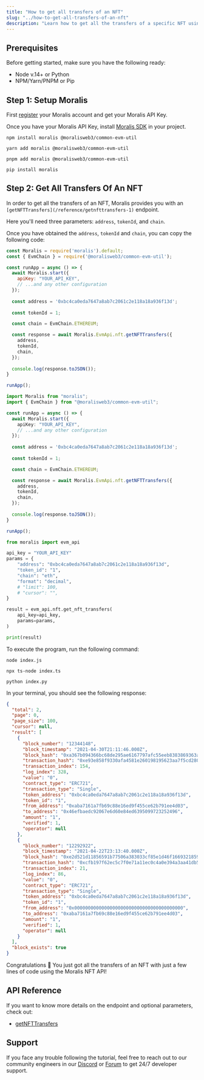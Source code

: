 ```yaml
---
title: "How to get all transfers of an NFT"
slug: "../how-to-get-all-transfers-of-an-nft"
description: "Learn how to get all the transfers of a specific NFT using the Moralis NFT API."
---
```

## Prerequisites

Before getting started, make sure you have the following ready:

- Node v.14+ or Python
- NPM/Yarn/PNPM or Pip

## Step 1: Setup Moralis

First [register](/docs/quickstart) your Moralis account and get your Moralis API Key.

Once you have your Moralis API Key, install [Moralis SDK](/docs/moralis-sdk) in your project.

```shell npm
npm install moralis @moralisweb3/common-evm-util
```
```shell yarn
yarn add moralis @moralisweb3/common-evm-util
```
```shell pnpm
pnpm add moralis @moralisweb3/common-evm-util
```
```Text pip
pip install moralis
```



## Step 2: Get All Transfers Of An NFT

In order to get all the transfers of an NFT, Moralis provides you with an `[getNFTTransfers](/reference/getnfttransfers-1)` endpoint.

Here you'll need three parameters: `address`, `tokenId`, and `chain`.

Once you have obtained the `address`, `tokenId` and `chain`, you can copy the following code:

```javascript index.js
const Moralis = require('moralis').default;
const { EvmChain } = require('@moralisweb3/common-evm-util');

const runApp = async () => {
  await Moralis.start({
    apiKey: "YOUR_API_KEY",
    // ...and any other configuration
  });
  
  const address = '0xbc4ca0eda7647a8ab7c2061c2e118a18a936f13d';
  
  const tokenId = 1;

  const chain = EvmChain.ETHEREUM;

  const response = await Moralis.EvmApi.nft.getNFTTransfers({
    address,
    tokenId,
    chain,
  });
  
  console.log(response.toJSON());
}

runApp();
```
```typescript index.ts
import Moralis from "moralis";
import { EvmChain } from "@moralisweb3/common-evm-util";

const runApp = async () => {
  await Moralis.start({
    apiKey: "YOUR_API_KEY",
    // ...and any other configuration
  });
  
  const address = '0xbc4ca0eda7647a8ab7c2061c2e118a18a936f13d';
  
  const tokenId = 1;

  const chain = EvmChain.ETHEREUM;

  const response = await Moralis.EvmApi.nft.getNFTTransfers({
    address,
    tokenId,
    chain,
  });
  
  console.log(response.toJSON());
}

runApp();
```
```python index.py
from moralis import evm_api

api_key = "YOUR_API_KEY"
params = {
    "address": "0xbc4ca0eda7647a8ab7c2061c2e118a18a936f13d", 
    "token_id": "1", 
    "chain": "eth", 
    "format": "decimal", 
    # "limit": 100, 
    # "cursor": "", 
}

result = evm_api.nft.get_nft_transfers(
    api_key=api_key,
    params=params,
)

print(result)
```



To execute the program, run the following command:

```shell Shell (JavaScript)
node index.js
```
```Text Shell (TypeScript)
npx ts-node index.ts
```
```Text Shell (Python)
python index.py
```



In your terminal, you should see the following response:

```json
{
  "total": 2,
  "page": 0,
  "page_size": 100,
  "cursor": null,
  "result": [
    {
      "block_number": "12344148",
      "block_timestamp": "2021-04-30T21:11:46.000Z",
      "block_hash": "0xa367b094366bc68de295ae6167797afc55eeb8383869363a6d7eb143c31d8274",
      "transaction_hash": "0xe93e858f9330afa4581e260198195623aa7f5cd2809012440ea291d317be9f2f",
      "transaction_index": 154,
      "log_index": 328,
      "value": "0",
      "contract_type": "ERC721",
      "transaction_type": "Single",
      "token_address": "0xbc4ca0eda7647a8ab7c2061c2e118a18a936f13d",
      "token_id": "1",
      "from_address": "0xaba7161a7fb69c88e16ed9f455ce62b791ee4d03",
      "to_address": "0x46efbaedc92067e6d60e84ed6395099723252496",
      "amount": "1",
      "verified": 1,
      "operator": null
    },
    {
      "block_number": "12292922",
      "block_timestamp": "2021-04-22T23:13:40.000Z",
      "block_hash": "0xe2d521d11856591b77506a383033cf85e1d46f1669321859154ab38643244293",
      "transaction_hash": "0xcfb197f62ec5c7f0e71a11ec0c4a0e394a3aa41db5386e85526f86c84b3f2796",
      "transaction_index": 21,
      "log_index": 86,
      "value": "0",
      "contract_type": "ERC721",
      "transaction_type": "Single",
      "token_address": "0xbc4ca0eda7647a8ab7c2061c2e118a18a936f13d",
      "token_id": "1",
      "from_address": "0x0000000000000000000000000000000000000000",
      "to_address": "0xaba7161a7fb69c88e16ed9f455ce62b791ee4d03",
      "amount": "1",
      "verified": 1,
      "operator": null
    }
  ],
  "block_exists": true
}
```



Congratulations 🥳 You just got all the transfers of an NFT with just a few lines of code using the Moralis NFT API!

## API Reference

If you want to know more details on the endpoint and optional parameters, check out:

- [getNFTTransfers](/reference/getnfttransfers-1)

## Support

If you face any trouble following the tutorial, feel free to reach out to our community engineers in our [Discord](https://moralis.io/discord) or [Forum](https://forum.moralis.io) to get 24/7 developer support.